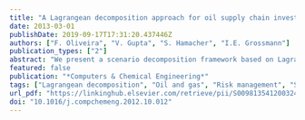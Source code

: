 ```yaml
---
title: "A Lagrangean decomposition approach for oil supply chain investment planning under uncertainty with risk considerations"
date: 2013-03-01
publishDate: 2019-09-17T17:31:20.437446Z
authors: ["F. Oliveira", "V. Gupta", "S. Hamacher", "I.E. Grossmann"]
publication_types: ["2"]
abstract: "We present a scenario decomposition framework based on Lagrangean decomposition for the multi-product, multi-period, supply investment planning problem considering network design and discrete capacity expansion under demand uncertainty. We also consider a risk measure that allows to reduce the probability of incurring in high costs while preserving the decomposable structure of the problem. To solve the resulting large-scale two-stage mixed-integer stochastic linear programming problem we propose a novel Lagrangean decomposition scheme, and compare different formulations for the non-anticipativity conditions. In addition, we present a new hybrid algorithm for updating the Lagrangean multiplier set based on the combination of cutting-plane, subgradient and trust-region strategies. Numerical results suggest that different formulations of the non-anticipativity conditions have a significant impact on the performance of the algorithm. Moreover, we observe that the proposed hybrid approach has superior performance in terms of faster computational times when compared with the traditional subgradient algorithm. © 2012 Elsevier Ltd."
featured: false
publication: "*Computers & Chemical Engineering*"
tags: ["Lagrangean decomposition", "Oil and gas", "Risk management", "Scenario decomposition", "Stochastic integer programming", "Supply chain investment planning"]
url_pdf: "https://linkinghub.elsevier.com/retrieve/pii/S0098135412003249"
doi: "10.1016/j.compchemeng.2012.10.012"
---
```


